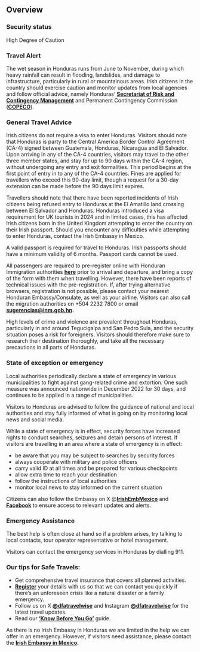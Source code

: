 ## Overview

### **Security status**

High Degree of Caution

### Travel Alert

The wet season in Honduras runs from June to November, during which heavy rainfall can result in flooding, landslides, and damage to infrastructure, particularly in rural or mountainous areas. Irish citizens in the country should exercise caution and monitor updates from local agencies and follow official advice, namely Honduras’ [**Secretariat of Risk and Contingency Management**](http://mailgun.internationalsos.com/c/eJxUzcGO6iAUgOGngR3mQE9Lu2BBUa4m18SkM7Nn4FSbjMW06MR5-sks3f7Jn-_fcTjSuoYzHbZGNVBXqKqOD1OhmBc6FLoetobpvt5p31jvRed8J9CCE1a7VmgAsL6XiNYxvX05_4f5fA9nMjS_9A9a1inPRvLhuf4JySBPBknGkZORWrZNLUFJfjEA4TMQNpBiSFWIENs0qojNqEdJQfLJ9BIbbGolXIsosK9q0beVFH1vHUCnbetqhvA-7OSwt6fh-HYaoOJf5lLKbWWVZcoz5cv3VAotm5ivTHmXbxTzPs_pvoRV8sVcAz1o88jzhZ7zVH4YQhrDZiL-MOo3AAD__1BkYqs) and Permanent Contingency Commission ([**COPECO**](http://mailgun.internationalsos.com/c/eJxUzU-L4yAYgPFPozeDr3mN5uBBbd0tbKHg7t7T-OYPTJPSZAqdTz_MsdcHHn6_zvlM29aNdDo41Uhdo6pbnued-vVBp51up4NjJuijSY1PSbQxtQK9jMKbaIWRUvoUANFHZg5v559uGT-7kRwtb_0_PbZ5XRzw_Np-hOKQF4cE_cDJgQHbaJAK-ORKsfoKpim9BSBoB-pASW3VUEi1WPPZBcAGG61EtIgCQ61FsDWIEHyUsjXeRs1Q_stHyL_9JZ__XrKs-Yeb9v2-sdozlZhK_Xqnfq3G9VpNC1OJP9ytoydVz3WZ6LXM-xdDWYaumok_nfoOAAD__8UnXD8)).

### **General Travel Advice**

Irish citizens do not require a visa to enter Honduras. Visitors should note that Honduras is party to the Central America Border Control Agreement (CA-4) signed between Guatemala, Honduras, Nicaragua and El Salvador. Upon arriving in any of the CA-4 countries, visitors may travel to the other three member states, and stay for up to 90 days within the CA-4 region, without undergoing any entry and exit formalities. This period begins at the first point of entry in to any of the CA-4 countries. Fines are applied for travellers who exceed this 90-day limit, though a request for a 30-day extension can be made before the 90 days limit expires.

Travellers should note that there have been reported incidents of Irish citizens being refused entry to Honduras at the El Amatillo land crossing between El Salvador and Honduras. Honduras introduced a visa requirement for UK tourists in 2024 and in limited cases, this has affected Irish citizens born in the United Kingdom attempting to enter the country on their Irish passport. Should you encounter any difficulties while attempting to enter Honduras, contact the Irish Embassy in Mexico.

A valid passport is required for travel to Honduras. Irish passports should have a minimum validity of 6 months. Passport cards cannot be used.

All passengers are required to pre-register online with Honduran Immigration authorities [**here**](https://prechequeo.inm.gob.hn/Login) prior to arrival and departure, and bring a copy of the form with them when travelling. However, there have been reports of technical issues with the pre-registration. If, after trying alternative browsers, registration is not possible, please contact your nearest Honduran Embassy/Consulate, as well as your airline. Visitors can also call the migration authorities on +504 2232 7800 or email **sugerencias@inm.gob.hn.**

High levels of crime and violence are prevalent throughout Honduras, particularly in and around Tegucigalpa and San Pedro Sula, and the security situation poses a risk for foreigners. Visitors should therefore make sure to research their destination thoroughly, and take all the necessary precautions in all parts of Honduras.

### **State of exception or emergency**

Local authorities periodically declare a state of emergency in various municipalities to fight against gang-related crime and extortion. One such measure was announced nationwide in December 2022 for 30 days, and continues to be applied in a range of municipalities.

Visitors to Honduras are advised to follow the guidance of national and local authorities and stay fully informed of what is going on by monitoring local news and social media.

While a state of emergency is in effect, security forces have increased rights to conduct searches, seizures and detain persons of interest. If visitors are travelling in an area where a state of emergency is in effect:

* be aware that you may be subject to searches by security forces
* always cooperate with military and police officers
* carry valid ID at all times and be prepared for various checkpoints
* allow extra time to reach your destination
* follow the instructions of local authorities
* monitor local news to stay informed on the current situation

Citizens can also follow the Embassy on X @[**IrishEmbMexico**](https://twitter.com/IrishEmbMexico/status/1585702058497232896/photo/3) and [**Facebook**](https://www.facebook.com/IrishEmbMexico) to ensure access to relevant updates and alerts.

### **Emergency Assistance**

The best help is often close at hand so if a problem arises, try talking to local contacts, tour operator representative or hotel management.

Visitors can contact the emergency services in Honduras by dialling 911.

### **Our tips for Safe Travels:**

* Get comprehensive travel insurance that covers all planned activities.
* [**Register**](https://www.ireland.ie/en/dfa/overseas-travel/citizens-registration/) your details with us so that we can contact you quickly if there’s an unforeseen crisis like a natural disaster or a family emergency.
* Follow us on X [**@dfatravelwise**](https://www.twitter.com/DFATravelWise) and Instagram [**@dfatravelwise**](https://www.instagram.com/dfatravelwise/) for the latest travel updates.
* Read our [**‘Know Before You Go’**](https://www.ireland.ie/en/dfa/overseas-travel/know-before-you-go/) guide.

As there is no Irish Embassy in Honduras we are limited in the help we can offer in an emergency. However, if visitors need assistance, please contact the [**Irish Embassy in Mexico**](https://www.ireland.ie/en/mexico/mexicocity/)**.**